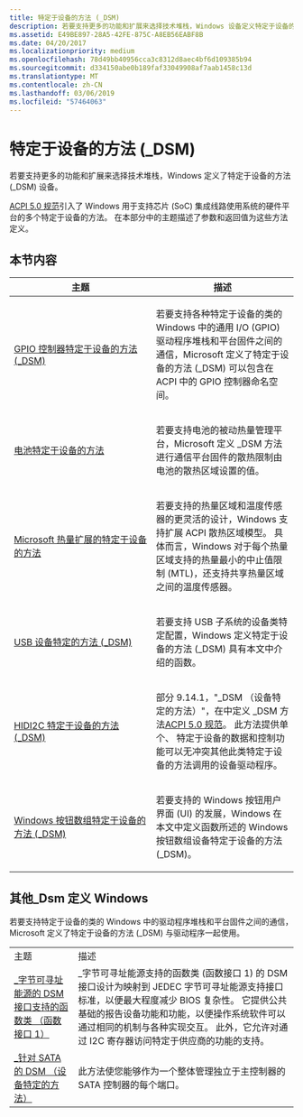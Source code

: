 ```yaml
---
title: 特定于设备的方法 (_DSM)
description: 若要支持更多的功能和扩展来选择技术堆栈，Windows 设备定义特定于设备的方法 (_DSM)。
ms.assetid: E49BE897-28A5-42FE-875C-A8EB56EABF8B
ms.date: 04/20/2017
ms.localizationpriority: medium
ms.openlocfilehash: 78d49bb40956cca3c8312d8aec4bf6d109385b94
ms.sourcegitcommit: d334150abe0b189faf33049908af7aab1458c13d
ms.translationtype: MT
ms.contentlocale: zh-CN
ms.lasthandoff: 03/06/2019
ms.locfileid: "57464063"
---
```

# <a name="device-specific-methods-dsm"></a>特定于设备的方法 (\_DSM)


若要支持更多的功能和扩展来选择技术堆栈，Windows 定义了特定于设备的方法 (\_DSM) 设备。

[ACPI 5.0 规范](https://www.uefi.org/specifications)引入了 Windows 用于支持芯片 (SoC) 集成线路使用系统的硬件平台的多个特定于设备的方法。 在本部分中的主题描述了参数和返回值为这些方法定义。

## <a name="in-this-section"></a>本节内容


<table>
<colgroup>
<col width="50%" />
<col width="50%" />
</colgroup>
<thead>
<tr class="header">
<th>主题</th>
<th>描述</th>
</tr>
</thead>
<tbody>
<tr class="odd">
<td><p><a href="gpio-controller-device-specific-method---dsm-.md" data-raw-source="[GPIO controller Device-Specific Method (_DSM)](gpio-controller-device-specific-method---dsm-.md)">GPIO 控制器特定于设备的方法 (_DSM)</a></p></td>
<td><p>若要支持各种特定于设备的类的 Windows 中的通用 I/O (GPIO) 驱动程序堆栈和平台固件之间的通信，Microsoft 定义了特定于设备的方法 (_DSM) 可以包含在 ACPI 中的 GPIO 控制器命名空间。</p></td>
</tr>
<tr class="even">
<td><p><a href="battery-device-specific-method.md" data-raw-source="[Battery Device-Specific Method](battery-device-specific-method.md)">电池特定于设备的方法</a></p></td>
<td><p>若要支持电池的被动热量管理平台，Microsoft 定义 _DSM 方法进行通信平台固件的散热限制由电池的散热区域设置的值。</p></td>
</tr>
<tr class="odd">
<td><p><a href="device-specific-method-for-microsoft-thermal-extensions.md" data-raw-source="[Device-Specific Method for Microsoft thermal extensions](device-specific-method-for-microsoft-thermal-extensions.md)">Microsoft 热量扩展的特定于设备的方法</a></p></td>
<td><p>若要支持的热量区域和温度传感器的更灵活的设计，Windows 支持扩展 ACPI 散热区域模型。 具体而言，Windows 对于每个热量区域支持的热量最小的中止值限制 (MTL)，还支持共享热量区域之间的温度传感器。</p></td>
</tr>
<tr class="even">
<td><p><a href="usb-device-specific-method---dsm-.md" data-raw-source="[USB Device-Specific Method (_DSM)](usb-device-specific-method---dsm-.md)">USB 设备特定的方法 (_DSM)</a></p></td>
<td><p>若要支持 USB 子系统的设备类特定配置，Windows 定义特定于设备的方法 (_DSM) 具有本文中介绍的函数。</p></td>
</tr>
<tr class="odd">
<td><p><a href="hidi2c-device-specific-method---dsm-.md" data-raw-source="[HIDI2C Device-Specific Method (_DSM)](hidi2c-device-specific-method---dsm-.md)">HIDI2C 特定于设备的方法 (_DSM)</a></p></td>
<td><p>部分 9.14.1，"_DSM （设备特定的方法）"，在中定义 _DSM 方法<a href="https://www.uefi.org/specifications" data-raw-source="[ACPI 5.0 specification](https://www.uefi.org/specifications)">ACPI 5.0 规范</a>。 此方法提供单个、 特定于设备的数据和控制功能可以无冲突其他此类特定于设备的方法调用的设备驱动程序。</p></td>
</tr>
<tr class="even">
<td><p><a href="windows-button-array-device-specific-method---dsm-.md" data-raw-source="[Windows button array Device-Specific Method (_DSM)](windows-button-array-device-specific-method---dsm-.md)">Windows 按钮数组特定于设备的方法 (_DSM)</a></p></td>
<td><p>若要支持的 Windows 按钮用户界面 (UI) 的发展，Windows 在本文中定义函数所述的 Windows 按钮数组设备特定于设备的方法 (_DSM)。</p></td>
</tr>
</tbody>
</table>

 

## <a name="other-dsms-defined-for-windows"></a>其他\_Dsm 定义 Windows


若要支持特定于设备的类的 Windows 中的驱动程序堆栈和平台固件之间的通信，Microsoft 定义了特定于设备的方法 (\_DSM) 与驱动程序一起使用。

|                                                                                                                                                                                             |                                                                                                                                                                                                                                                                                                                                                                                                                                                                                          |
|---------------------------------------------------------------------------------------------------------------------------------------------------------------------------------------------|------------------------------------------------------------------------------------------------------------------------------------------------------------------------------------------------------------------------------------------------------------------------------------------------------------------------------------------------------------------------------------------------------------------------------------------------------------------------------------------|
| 主题                                                                                                                                                                                       | 描述                                                                                                                                                                                                                                                                                                                                                                                                                                                                              |
| [\_字节可寻址能源的 DSM 接口支持的函数类 （函数接口 1）](https://msdn.microsoft.com/library/windows/hardware/mt604741) | \_字节可寻址能源支持的函数类 (函数接口 1) 的 DSM 接口设计为映射到 JEDEC 字节可寻址能源支持接口标准，以便最大程度减少 BIOS 复杂性。 它提供公共基础的报告设备功能和功能，以便操作系统软件可以通过相同的机制与各种实现交互。 此外，它允许对通过 I2C 寄存器访问特定于供应商的功能的支持。 |
| [\_针对 SATA 的 DSM （设备特定的方法）](https://msdn.microsoft.com/library/windows/hardware/dn613874)                                                                               | 此方法使您能够作为一个整体管理独立于主控制器的 SATA 控制器的每个端口。                                                                                                                                                                                                                                                                                                                                                                           |

 

 

 




